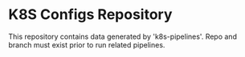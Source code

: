 # K8S Configs Repository

This repository contains data generated by 'k8s-pipelines'. Repo and branch must exist prior to run related pipelines. 
